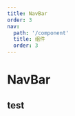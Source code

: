 ```yaml
---
title: NavBar
order: 3
nav:
  path: '/component'
  title: 组件
  order: 3
---
```


# NavBar

## test

<code src="./demo/index" />
